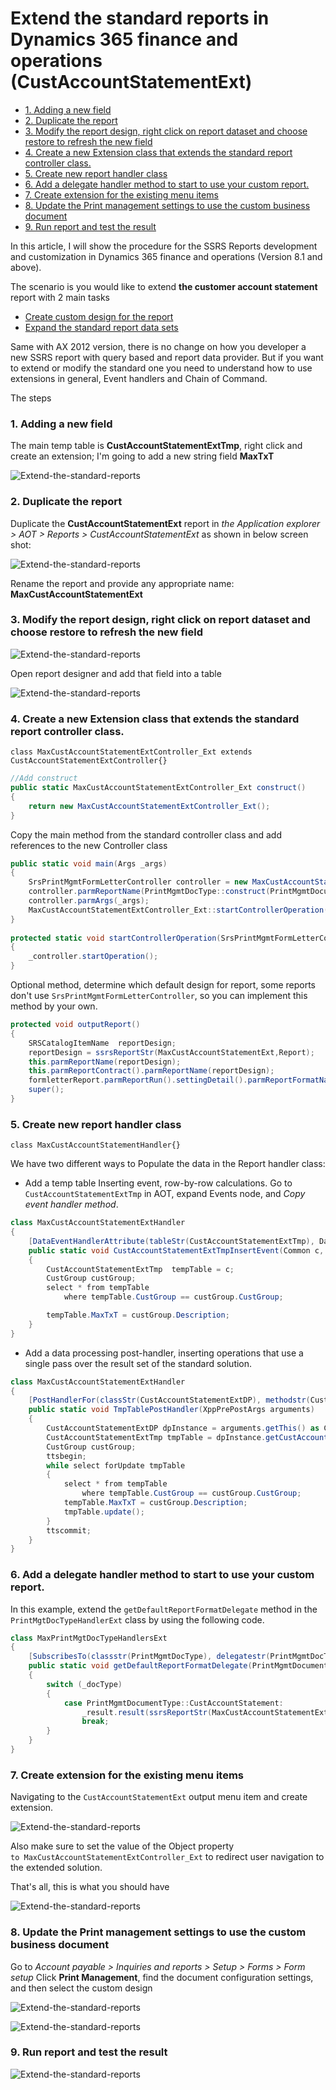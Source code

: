 # Extend the standard reports in Dynamics 365 finance and operations (CustAccountStatementExt)


- [1. Adding a new field](#1-adding-a-new-field)
- [2. Duplicate the report](#2-duplicate-the-report)
- [3. Modify the report design, right click on report dataset and choose restore to refresh the new field](#3-modifythe-report-design-right-click-on-report-dataset-and-choose-restore-to-refresh-the-new-field)
- [4. Create a new Extension class that extends the standard report controller class.](#4-create-a-new-extension-classthat-extends-the-standard-report-controller-class)
- [5. Create new report handler class](#5-create-new-report-handler-class)
- [6. Add a delegate handler method to start to use your custom report.](#6-add-a-delegate-handler-method-to-start-to-use-your-custom-report)
- [7. Create extension for the existing menu items](#7-create-extension-for-the-existing-menu-items)
- [8. Update the Print management settings to use the custom business document](#8-update-the-print-management-settings-to-use-the-custom-business-document)
- [9. Run report and test the result](#9-run-report-and-test-the-result)

In this article, I will show the procedure for the SSRS Reports development and customization in Dynamics 365 finance and operations (Version 8.1 and above).

The scenario is you would like to extend **the customer account statement** report with 2 main tasks

* [Create custom design for the report](https://docs.microsoft.com/en-us/dynamics365/fin-ops-core/dev-itpro/analytics/custom-designs-business-docs?toc=/dynamics365/commerce/toc.json)
* [Expand the standard report data sets](https://docs.microsoft.com/en-us/dynamics365/fin-ops-core/dev-itpro/analytics/expand-app-suite-report-data-sets?toc=/dynamics365/commerce/toc.json)

Same with AX 2012 version, there is no change on how you developer a new SSRS report with query based and report data provider. But if you want to extend or modify the standard one you need to understand how to use extensions in general, Event handlers and Chain of Command.

The steps

### 1. Adding a new field

The main temp table is **CustAccountStatementExtTmp**, right click and create an extension; I'm going to add a new string field **MaxTxT**

![Extend-the-standard-reports](2019-10-10-Extend-the-standard-reports-in-Dynamics-365-finance-and-operations_1.png "2019-10-10-Extend-the-standard-reports-in-Dynamics-365-finance-and-operations_1.png")

### 2. Duplicate the report

Duplicate the **CustAccountStatementExt** report in *the Application explorer > AOT > Reports > CustAccountStatementExt* as shown in below screen shot:

![Extend-the-standard-reports](2019-10-10-Extend-the-standard-reports-in-Dynamics-365-finance-and-operations_2.png "2019-10-10-Extend-the-standard-reports-in-Dynamics-365-finance-and-operations_2.png")

Rename the report and provide any appropriate name: **MaxCustAccountStatementExt**

### 3. Modify the report design, right click on report dataset and choose restore to refresh the new field

![Extend-the-standard-reports](2019-10-10-Extend-the-standard-reports-in-Dynamics-365-finance-and-operations_3.png "2019-10-10-Extend-the-standard-reports-in-Dynamics-365-finance-and-operations_3.png")

Open report designer and add that field into a table

![Extend-the-standard-reports](2019-10-10-Extend-the-standard-reports-in-Dynamics-365-finance-and-operations_4.png "2019-10-10-Extend-the-standard-reports-in-Dynamics-365-finance-and-operations_4.png")

### 4. Create a new Extension class that extends the standard report controller class.

`class MaxCustAccountStatementExtController_Ext extends CustAccountStatementExtController{}`

```C#
//Add construct
public static MaxCustAccountStatementExtController_Ext construct()
{
    return new MaxCustAccountStatementExtController_Ext();
}
```

Copy the main method from the standard controller class and add references to the new Controller class

```C#
public static void main(Args _args)
{
    SrsPrintMgmtFormLetterController controller = new MaxCustAccountStatementExtController_Ext();
    controller.parmReportName(PrintMgmtDocType::construct(PrintMgmtDocumentType::CustAccountStatement).getDefaultReportFormat());
    controller.parmArgs(_args);
    MaxCustAccountStatementExtController_Ext::startControllerOperation(controller, _args);
}
 
protected static void startControllerOperation(SrsPrintMgmtFormLetterController _controller, Args _args)
{
    _controller.startOperation();
}
```

Optional method, determine which default design for report, some reports don't use `SrsPrintMgmtFormLetterController`, so you can implement this method by your own.

```C#
protected void outputReport()
{
    SRSCatalogItemName  reportDesign;
    reportDesign = ssrsReportStr(MaxCustAccountStatementExt,Report);
    this.parmReportName(reportDesign);
    this.parmReportContract().parmReportName(reportDesign);
    formletterReport.parmReportRun().settingDetail().parmReportFormatName(reportDesign);
    super();
}
```

### 5. Create new report handler class

`class MaxCustAccountStatementHandler{}`

We have two different ways to Populate the data in the Report handler class:

* Add a temp table Inserting event, row-by-row calculations. Go to `CustAccountStatementExtTmp` in AOT, expand Events node, and *Copy event handler method*.

```C#
class MaxCustAccountStatementExtHandler
{
    [DataEventHandlerAttribute(tableStr(CustAccountStatementExtTmp), DataEventType::Inserting)]
    public static void CustAccountStatementExtTmpInsertEvent(Common c, DataEventArgs e)
    {
        CustAccountStatementExtTmp  tempTable = c;
        CustGroup custGroup;
        select * from tempTable
            where tempTable.CustGroup == custGroup.CustGroup;

        tempTable.MaxTxT = custGroup.Description;
    }
}
```

* Add a data processing post-handler, inserting operations that use a single pass over the result set of the standard solution.

```C#
class MaxCustAccountStatementExtHandler
{
    [PostHandlerFor(classStr(CustAccountStatementExtDP), methodstr(CustAccountStatementExtDP, processReport))]
    public static void TmpTablePostHandler(XppPrePostArgs arguments)
    {
        CustAccountStatementExtDP dpInstance = arguments.getThis() as CustAccountStatementExtDP;
        CustAccountStatementExtTmp tmpTable = dpInstance.getCustAccountStatementExtTmp();
        CustGroup custGroup;
        ttsbegin;
        while select forUpdate tmpTable
        {
            select * from tempTable
                where tempTable.CustGroup == custGroup.CustGroup;
            tempTable.MaxTxT = custGroup.Description;
            tmpTable.update();
        }
        ttscommit;
    }
}
```

### 6. Add a delegate handler method to start to use your custom report.

In this example, extend the `getDefaultReportFormatDelegate` method in the `PrintMgtDocTypeHandlerExt` class by using the following code.

```C#
class MaxPrintMgtDocTypeHandlersExt
{
    [SubscribesTo(classstr(PrintMgmtDocType), delegatestr(PrintMgmtDocType, getDefaultReportFormatDelegate))]
    public static void getDefaultReportFormatDelegate(PrintMgmtDocumentType _docType, EventHandlerResult _result)
    {
        switch (_docType)
        {
            case PrintMgmtDocumentType::CustAccountStatement:
                _result.result(ssrsReportStr(MaxCustAccountStatementExt, Report));
                break;
        }
    }
}
```

### 7. Create extension for the existing menu items

Navigating to the `CustAccountStatementExt` output menu item and create extension.

![Extend-the-standard-reports](2019-10-10-Extend-the-standard-reports-in-Dynamics-365-finance-and-operations_5.png "2019-10-10-Extend-the-standard-reports-in-Dynamics-365-finance-and-operations_5.png")

Also make sure to set the value of the Object property `to MaxCustAccountStatementExtController_Ext` to redirect user navigation to the extended solution.

That's all, this is what you should have

![Extend-the-standard-reports](2019-10-10-Extend-the-standard-reports-in-Dynamics-365-finance-and-operations_9.png "2019-10-10-Extend-the-standard-reports-in-Dynamics-365-finance-and-operations_9.png")

### 8. Update the Print management settings to use the custom business document

Go to *Account payable > Inquiries and reports > Setup > Forms > Form setup*
Click **Print Management**, find the document configuration settings, and then select the custom design

![Extend-the-standard-reports](2019-10-10-Extend-the-standard-reports-in-Dynamics-365-finance-and-operations_6.png "2019-10-10-Extend-the-standard-reports-in-Dynamics-365-finance-and-operations_6.png")


![Extend-the-standard-reports](2019-10-10-Extend-the-standard-reports-in-Dynamics-365-finance-and-operations_7.png "2019-10-10-Extend-the-standard-reports-in-Dynamics-365-finance-and-operations_7.png")

### 9. Run report and test the result

![Extend-the-standard-reports](2019-10-10-Extend-the-standard-reports-in-Dynamics-365-finance-and-operations_8.png "2019-10-10-Extend-the-standard-reports-in-Dynamics-365-finance-and-operations_8.png")

